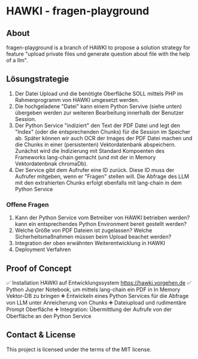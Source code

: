 # HAWKI - fragen-playground

## About

fragen-playground is a branch of HAWKI to propose a solution strategy for feature "upload private files und generate question about file with the help of a llm".

## Lösungstrategie
1. Der Datei Upload und die benötigte Oberfläche SOLL mittels PHP im Rahmenprogramm von HAWKI umgesetzt werden.  
2. Die hochgeladene "Datei" kann einem Python Servive (siehe unten) übergeben werden zur weiteren Bearbeitung innerhalb der Benutzer Session.  
3. Der Python Service "indiziert" den Text der PDF Datei und legt den "Index" (oder die entsprechenden Chunks) für die Session im Speicher ab. Später können wir auch OCR der Images der PDF Datei machen und die Chunks in einer (persistenten) Vektordatenbank abspeichern. Zunächst wird die Indizierung mit Standard Kompoenten des Frameworks lang-chain gemacht (und mit der in Memory Vektordatenbnak chromaDb).  
4. Der Service gibt dem Aufrufer eine ID zurück. Diese ID muss der Aufrufer mitgeben, wenn er "Fragen" stellen will. Die Abfrage des LLM mit den extrahierten Chunks erfolgt ebenfalls mit lang-chain in dem Python Service  

### Offene Fragen 
1. Kann der Python Service vom Betreiber von HAWKI betrieben werden? kann ein entsprechendes Python Environment bereit gestellt werden?
2. Welche Größe von PDF Dateien ist zugelassen? Welche Sicherheitsmaßnahmen müssen beim Upload beachet werden?
3. Integration der oben erwähnten Weiterentwicklung in HAWKI
4. Deployment Verfahren

## Proof of Concept
:white_check_mark: Installation HAWKI auf Entwicklungssystem <https://hawki.vorgehen.de> 
:white_check_mark: Python Jupyter Notebook, um mittels lang-chain ein PDF in In Memory Vektor-DB zu bringen
:heavy_plus_sign: Entwickeln eines Python Services für die Abfrage von LLM unter Anreicherung von Chunks
:heavy_plus_sign: Dateiupload und rudimentäre Prompt Oberfläche
:heavy_plus_sign: Integration: Übermittlung der Aufrufe von der Oberfläche an den Python Service


## Contact & License

This project is licensed under the terms of the MIT license.
